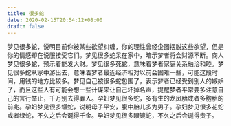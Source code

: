 ```yaml
---
title: 很多蛇
date: 2020-02-15T20:54:12+08:00
draft: false
---
```


梦见很多蛇，说明目前你被某些欲望纠缠，你的理性曾经企图摆脱这些欲望，但是你的情感却在说服接受它们。梦见很多蛇呆在家中，暗示梦者将会财源不断。商人梦见很多蛇，预示着能发大财。梦见很多死蛇，意味着梦者家庭关系融洽和睦。梦见很多蛇从家中游出去，意味着梦者最近经济相对以前会困难一些，可能这段时间，用钱的地方比较多。梦见自己被很多蛇包围了，表示梦者已经受到别人的嫉妒了，而且这些人有可能会想一些计谋来让自己坏掉名声，提醒梦者平常要多注意自己的言行举止，千万别去得罪人。孕妇梦见很多蛇，多有生的龙凤胎或者多胞胎的前兆。孕妇梦见很多蟒蛇，说明母子平安，腹中胎儿多为男子。孕妇梦见很多花蛇或者绿蛇，不久之后会诞得千金。孕妇梦见很多眼镜蛇，不久之后会诞得贵子。